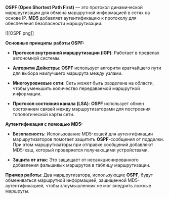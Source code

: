 **OSPF (Open Shortest Path First)** — это протокол динамической маршрутизации для обмена маршрутной информацией в сетях на основе IP. **MD5** добавляет аутентификацию к протоколу для обеспечения безопасности маршрутизации.

![[OSPF.png]]

**Основные принципы работы OSPF:**

- **Протокол внутренней маршрутизации (IGP)**: Работает в пределах автономной системы.

- **Алгоритм Дейкстры**: **OSPF** использует алгоритм кратчайшего пути для выбора наилучшего маршрута между узлами.

- **Многоуровневые сети**: Сеть может быть разделена на области, чтобы уменьшить количество передаваемой маршрутной информации.

- **Протокол состояния канала (LSA)**: **OSPF** использует обмен состоянием связей между маршрутизаторами для построения топологической карты сети.

**Аутентификация с помощью MD5:**

- **Безопасность**: Использование MD5-хэшей для аутентификации маршрутизаторов помогает защитить **OSPF**-сообщения от подделки. При этом маршрутизаторы при отправке сообщений добавляют MD5-хэш, который проверяется получающими устройствами.

- **Защита от атак**: Это защищает от несанкционированного добавления фальшивых маршрутов в таблицу маршрутизации.

**Пример работы**: Два маршрутизатора, использующие **OSPF**, будут обмениваться маршрутной информацией, защищенной MD5-аутентификацией, чтобы злоумышленник не мог внедрить ложные маршруты.